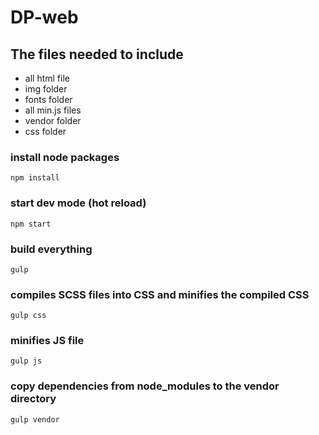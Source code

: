# DP-web

## The files needed to include
  - all html file
  - img folder
  - fonts folder
  - all min.js files
  - vendor folder
  - css folder

### install node packages
`npm install`

### start dev mode (hot reload)
`npm start`

### build everything
`gulp`

### compiles SCSS files into CSS and minifies the compiled CSS
`gulp css`

### minifies JS file
`gulp js`

### copy dependencies from node_modules to the vendor directory
`gulp vendor`
